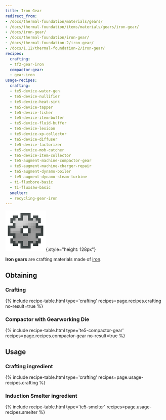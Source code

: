 ```yaml
---
title: Iron Gear
redirect_from:
- /docs/thermal-foundation/materials/gears/
- /docs/thermal-foundation/items/materials/gears/iron-gear/
- /docs/iron-gear/
- /docs/thermal-foundation/iron-gear/
- /docs/thermal-foundation-2/iron-gear/
- /docs/1.12/thermal-foundation-2/iron-gear/
recipes:
  crafting:
  - tf2-gear-iron
  compactor-gear:
  - gear-iron
usage-recipes:
  crafting:
  - te5-device-water-gen
  - te5-device-nullifier
  - te5-device-heat-sink
  - te5-device-tapper
  - te5-device-fisher
  - te5-device-item-buffer
  - te5-device-fluid-buffer
  - te5-device-lexicon
  - te5-device-xp-collector
  - te5-device-diffuser
  - te5-device-factorizer
  - te5-device-mob-catcher
  - te5-device-item-collector
  - te5-augment-machine-compactor-gear
  - te5-augment-machine-charger-repair
  - te5-augment-dynamo-boiler
  - te5-augment-dynamo-steam-turbine
  - ti-fluxbore-basic
  - ti-fluxsaw-basic
  smelter:
  - recycling-gear-iron
---
```


![Iron gear](/assets/images/thermal-foundation-2/gear-iron.png){:style="height: 128px"}


**Iron gears** are crafting materials made of
[iron](https://minecraft.gamepedia.com/Iron_Ingot).


Obtaining
---------

### Crafting
{% include recipe-table.html type='crafting' recipes=page.recipes.crafting no-result=true %}

### Compactor with Gearworking Die
{% include recipe-table.html type='te5-compactor-gear' recipes=page.recipes.compactor-gear no-result=true %}


Usage
-----

### Crafting ingredient
{% include recipe-table.html type='crafting' recipes=page.usage-recipes.crafting %}

### Induction Smelter ingredient
{% include recipe-table.html type='te5-smelter' recipes=page.usage-recipes.smelter %}
